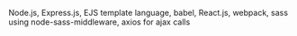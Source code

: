 Node.js, Express.js, EJS template language, babel, React.js, webpack, sass using node-sass-middleware, axios for ajax calls